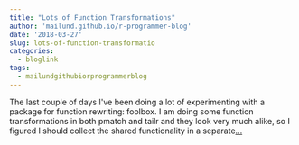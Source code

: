 ```yaml
---
title: "Lots of Function Transformations"
author: 'mailund.github.io/r-programmer-blog'
date: '2018-03-27'
slug: lots-of-function-transformatio
categories:
  - bloglink
tags:
  - mailundgithubiorprogrammerblog
---
```


The last couple of days I've been doing a lot of experimenting with a package for function rewriting: foolbox. I am doing some function transformations in both pmatch and tailr and they look very much alike, so I figured I should collect the shared functionality in a separate[... <i class="fas fa-external-link-alt"></i>](https://mailund.github.io/r-programmer-blog/2018/03/27/transforming-functions-with-cases-calls/)

